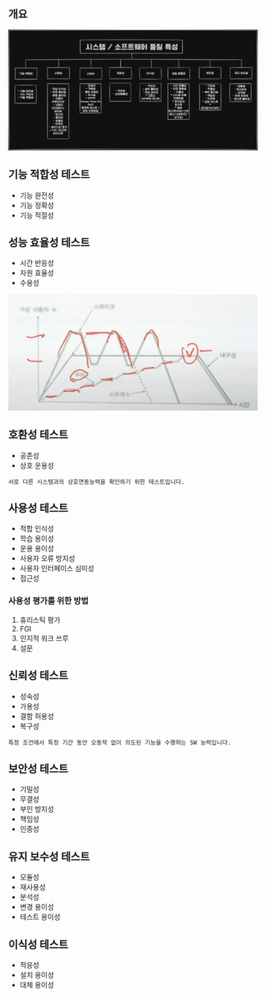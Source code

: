 ## 개요

![alt text](image-2.png)

## 기능 적합성 테스트

* 기능 완전성
* 기능 정확성
* 기능 적절성

## 성능 효율성 테스트

* 시간 반응성
* 자원 효율성
* 수용성

![alt text](image-3.png)

## 호환성 테스트

* 공존성
* 상호 운용성

```
서로 다른 시스템과의 상호연동능력을 확인하기 위한 테스트입니다.
```

## 사용성 테스트

* 적합 인식성
* 학습 용이성
* 운용 용이성
* 사용자 오류 방지성
* 사용자 인터페이스 심미성
* 접근성

### 사용성 평가를 위한 방법
1. 휴리스틱 평가
2. FGI
3. 인지적 워크 쓰루
4. 설문

## 신뢰성 테스트

* 성숙성
* 가용성
* 결함 허용성
* 복구성

```
특정 조건에서 특정 기간 동안 오동작 없이 의도된 기능을 수행하는 SW 능력입니다.
```

## 보안성 테스트

* 기밀성
* 무결성
* 부인 방지성
* 책임성
* 인증성

## 유지 보수성 테스트

* 모듈성
* 재사용성
* 분석성
* 변경 용이성
* 테스트 용이성

## 이식성 테스트

* 적응성
* 설치 용이성
* 대체 용이성
